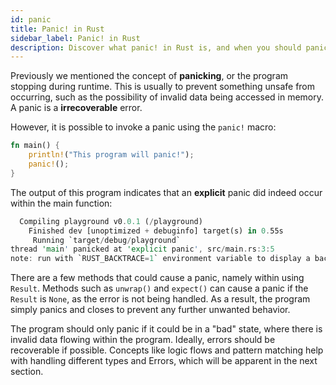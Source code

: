 ```yaml
---
id: panic
title: Panic! in Rust
sidebar_label: Panic! in Rust
description: Discover what panic! in Rust is, and when you should panic.
---
```


Previously we mentioned the concept of **panicking**, or the program stopping during runtime. This
is usually to prevent something unsafe from occurring, such as the possibility of invalid data being
accessed in memory. A panic is a **irrecoverable** error.

However, it is possible to invoke a panic using the `panic!` macro:

```rust
fn main() {
    println!("This program will panic!");
    panic!();
}
```

The output of this program indicates that an **explicit** panic did indeed occur within the main
function:

```rust
  Compiling playground v0.0.1 (/playground)
    Finished dev [unoptimized + debuginfo] target(s) in 0.55s
     Running `target/debug/playground`
thread 'main' panicked at 'explicit panic', src/main.rs:3:5
note: run with `RUST_BACKTRACE=1` environment variable to display a backtrace
```

There are a few methods that could cause a panic, namely within using `Result`. Methods such as
`unwrap()` and `expect()` can cause a panic if the `Result` is `None`, as the error is not being
handled. As a result, the program simply panics and closes to prevent any further unwanted behavior.

The program should only panic if it could be in a "bad" state, where there is invalid data flowing
within the program. Ideally, errors should be recoverable if possible. Concepts like logic flows and
pattern matching help with handling different types and Errors, which will be apparent in the next
section.
